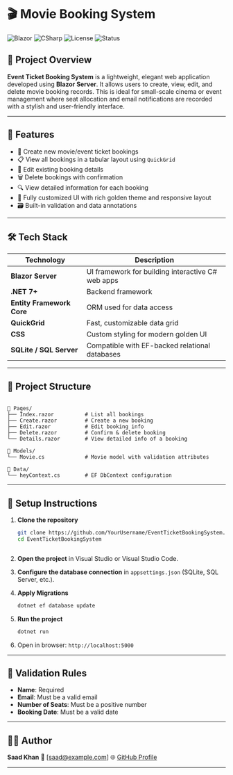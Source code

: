 
# 🎬 Movie Booking System

![Blazor](https://img.shields.io/badge/Built%20With-Blazor-blueviolet?style=for-the-badge&logo=blazor)
![CSharp](https://img.shields.io/badge/Language-C%23-239120?style=for-the-badge&logo=c-sharp)
![License](https://img.shields.io/badge/License-MIT-yellow?style=for-the-badge)
![Status](https://img.shields.io/badge/Status-Completed-brightgreen?style=for-the-badge)

## 📌 Project Overview

**Event Ticket Booking System** is a lightweight, elegant web application developed using **Blazor Server**. It allows users to create, view, edit, and delete movie booking records. This is ideal for small-scale cinema or event management where seat allocation and email notifications are recorded with a stylish and user-friendly interface.

---

## 🚀 Features

- 📝 Create new movie/event ticket bookings  
- 📋 View all bookings in a tabular layout using `QuickGrid`  
- 🧾 Edit existing booking details  
- 🗑️ Delete bookings with confirmation  
- 🔍 View detailed information for each booking  
- 🎨 Fully customized UI with rich golden theme and responsive layout  
- 🗃️ Built-in validation and data annotations

---

## 🛠️ Tech Stack

| Technology | Description |
|------------|-------------|
| **Blazor Server** | UI framework for building interactive C# web apps |
| **.NET 7+** | Backend framework |
| **Entity Framework Core** | ORM used for data access |
| **QuickGrid** | Fast, customizable data grid |
| **CSS** | Custom styling for modern golden UI |
| **SQLite / SQL Server** | Compatible with EF-backed relational databases |

---

## 📂 Project Structure

```

📁 Pages/
├── Index.razor          # List all bookings
├── Create.razor         # Create a new booking
├── Edit.razor           # Edit booking info
├── Delete.razor         # Confirm & delete booking
└── Details.razor        # View detailed info of a booking

📁 Models/
└── Movie.cs             # Movie model with validation attributes

📁 Data/
└── heyContext.cs        # EF DbContext configuration

````

---

## 🧰 Setup Instructions

1. **Clone the repository**
   ```bash
   git clone https://github.com/YourUsername/EventTicketBookingSystem.git
   cd EventTicketBookingSystem
````
````
2. **Open the project** in Visual Studio or Visual Studio Code.

3. **Configure the database connection** in `appsettings.json` (SQLite, SQL Server, etc.).

4. **Apply Migrations**

   ```bash
   dotnet ef database update
   ```

5. **Run the project**

   ```bash
   dotnet run
   ```

6. Open in browser: `http://localhost:5000`


---

## 📌 Validation Rules

* **Name**: Required
* **Email**: Must be a valid email
* **Number of Seats**: Must be a positive number
* **Booking Date**: Must be a valid date

---

## 🧑‍💻 Author

**Saad Khan**
📧 \[[saad@example.com](mailto:saad@example.com)]
🌐 [GitHub Profile](https://github.com/saadoxyz)

---
